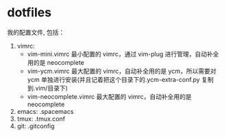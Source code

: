 # dotfiles
我的配置文件, 包括：

1. vimrc:
	* vim-mini.vimrc 最小配置的 vimrc，通过 vim-plug 进行管理，自动补全用的是 neocomplete
	* vim-ycm.vimrc  最大配置的 vimrc，自动补全用的是 ycm，所以需要对 ycm 单独进行安装(并且记着把这个目录下的.ycm-extra-conf.py 复制到.vim/目录下)
	* vim-neocomplete.vimrc 最大配置的 vimrc，自动补全用的是 neocomplete
2. emacs:  .spacemacs
3. tmux: .tmux.conf
4. git: .gitconfig
